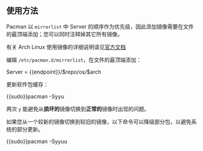 ## 使用方法

Pacman 以 `mirrorlist` 中 Server 的顺序作为优先级，因此添加镜像需要在文件的最顶端添加；您可以同时注释掉其它所有镜像。

有关 Arch Linux 使用镜像的详细说明请见[官方文档](https://wiki.archlinux.org/title/mirrors)

编辑 `/etc/pacman.d/mirrorlist`，在文件的最顶端添加：

<tmpl z-lang="ini" z-path="/etc/pacman.d/mirrorlist">
Server = {{endpoint}}/$repo/os/$arch
</tmpl>

更新软件包缓存：

<tmpl z-lang="bash">
{{sudo}}pacman -Syyu
</tmpl>

两次 `y` 能避免从**损坏的**镜像切换到**正常的**镜像时出现的问题。

如果您从一个较新的镜像切换到较旧的镜像，以下命令可以降级部分包，以避免系统的部分更新。

<tmpl z-lang="bash">
{{sudo}}pacman -Syyuu
</tmpl>
